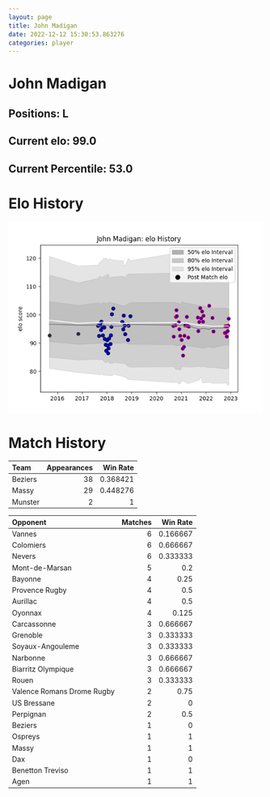 ```yaml
---  
layout: page  
title: John Madigan  
date: 2022-12-12 15:30:53.863276  
categories: player  
---
```

# John Madigan

## Positions: L

## Current elo: 99.0

## Current Percentile: 53.0

# Elo History


![elo history](history_JohnMadigan.png)
# Match History


| Team    |   Appearances |   Win Rate |
|:--------|--------------:|-----------:|
| Beziers |            38 |   0.368421 |
| Massy   |            29 |   0.448276 |
| Munster |             2 |   1        |

| Opponent                   |   Matches |   Win Rate |
|:---------------------------|----------:|-----------:|
| Vannes                     |         6 |   0.166667 |
| Colomiers                  |         6 |   0.666667 |
| Nevers                     |         6 |   0.333333 |
| Mont-de-Marsan             |         5 |   0.2      |
| Bayonne                    |         4 |   0.25     |
| Provence Rugby             |         4 |   0.5      |
| Aurillac                   |         4 |   0.5      |
| Oyonnax                    |         4 |   0.125    |
| Carcassonne                |         3 |   0.666667 |
| Grenoble                   |         3 |   0.333333 |
| Soyaux-Angouleme           |         3 |   0.333333 |
| Narbonne                   |         3 |   0.666667 |
| Biarritz Olympique         |         3 |   0.666667 |
| Rouen                      |         3 |   0.333333 |
| Valence Romans Drome Rugby |         2 |   0.75     |
| US Bressane                |         2 |   0        |
| Perpignan                  |         2 |   0.5      |
| Beziers                    |         1 |   0        |
| Ospreys                    |         1 |   1        |
| Massy                      |         1 |   1        |
| Dax                        |         1 |   0        |
| Benetton Treviso           |         1 |   1        |
| Agen                       |         1 |   1        |